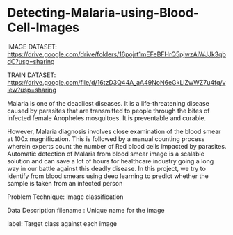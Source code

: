 # Detecting-Malaria-using-Blood-Cell-Images

IMAGE DATASET: https://drive.google.com/drive/folders/16pojrt1mEFeBFHrQ5pjwzAiWJJk3qbdC?usp=sharing 

TRAIN DATASET: https://drive.google.com/file/d/16tzD3Q44A_aA49NoN6eGkLiZwWZ7u4fq/view?usp=sharing

Malaria is one of the deadliest diseases. It is a life-threatening disease caused by parasites that are transmitted to people through the bites of infected female Anopheles mosquitoes. It is preventable and curable.

However, Malaria diagnosis involves close examination of the blood smear at 100x magnification. This is followed by a manual counting process wherein experts count the number of Red blood cells impacted by parasites. Automatic detection of Malaria from blood smear image is a scalable solution and can save a lot of hours for healthcare industry going a long way in our battle against this deadly disease. In this project, we try to identify from blood smears using deep learning to predict whether the sample is taken from an infected person

Problem Technique: Image classification

Data Description
filename : Unique name for the image


label: Target class against each image
